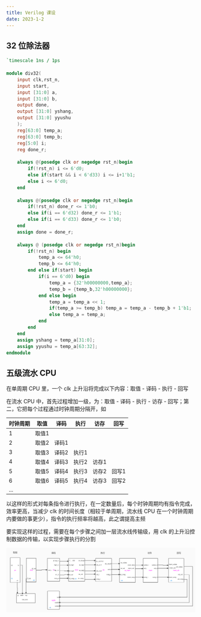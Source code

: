 ```yaml
---
title: Verilog 课设
date: 2023-1-2
---
```


## 32 位除法器

```verilog
`timescale 1ns / 1ps

module div32(
    input clk,rst_n,
    input start,
    input [31:0] a,
    input [31:0] b,
    output done,
    output [31:0] yshang,
    output [31:0] yyushu
    ); 
    reg[63:0] temp_a;
    reg[63:0] temp_b;
    reg[5:0] i;
    reg done_r;
    
    always @(posedge clk or negedge rst_n)begin
        if(!rst_n) i <= 6'd0;
        else if(start && i < 6'd33) i <= i+1'b1;
        else i <= 6'd0;
    end
    
    always @(posedge clk or negedge rst_n)begin
        if(!rst_n) done_r <= 1'b0;
        else if(i == 6'd32) done_r <= 1'b1;        
        else if(i == 6'd33) done_r <= 1'b0;   
    end     
    assign done = done_r;
        
    always @ (posedge clk or negedge rst_n)begin
        if(!rst_n) begin
            temp_a <= 64'h0;
            temp_b <= 64'h0;
        end else if(start) begin
            if(i == 6'd0) begin
                temp_a = {32'h00000000,temp_a};
                temp_b = {temp_b,32'h00000000}; 
            end else begin
                temp_a = temp_a << 1;
                if(temp_a >= temp_b) temp_a = temp_a - temp_b + 1'b1;
                else temp_a = temp_a;
            end
        end
    end
    assign yshang = temp_a[31:0];
    assign yyushu = temp_a[63:32];
endmodule
```

## 五级流水 CPU

在单周期 CPU 里，一个 clk 上升沿将完成以下内容：取值 - 译码 - 执行 - 回写

在流水 CPU 中，首先过程增加一级，为：取值 - 译码 - 执行 - 访存 - 回写；第二，它把每个过程通过时钟周期分隔开，如

| 时钟周期 | 取值  | 译码  | 执行  | 访存  | 回写  |
| -------- | ----- | ----- | ----- | ----- | ----- |
| 1        | 取值1 |       |       |       |       |
| 2        | 取值2 | 译码1 |       |       |       |
| 3        | 取值3 | 译码2 | 执行1 |       |       |
| 4        | 取值4 | 译码3 | 执行2 | 访存1 |       |
| 5        | 取值5 | 译码4 | 执行3 | 访存2 | 回写1 |
| 6        | 取值6 | 译码5 | 执行4 | 访存3 | 回写2 |
| ...      |       |       |       |       |       |

以这样的形式对每条指令进行执行，在一定数量后，每个时钟周期均有指令完成，效率更高，当减少 clk 的时间长度（相较于单周期，流水线 CPU 在一个时钟周期内要做的事更少），指令的执行频率将越高，此之谓提高主频

要实现这样的过程，需要在每个步骤之间加一层流水线传输级，用 clk 的上升沿控制数据的传输，以实现步骤执行的分割

<img src="./assets/pipeline_cpu.jpg">

